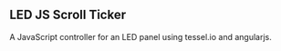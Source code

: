 LED JS Scroll Ticker
--------------------

A JavaScript controller for an LED panel using tessel.io and angularjs.